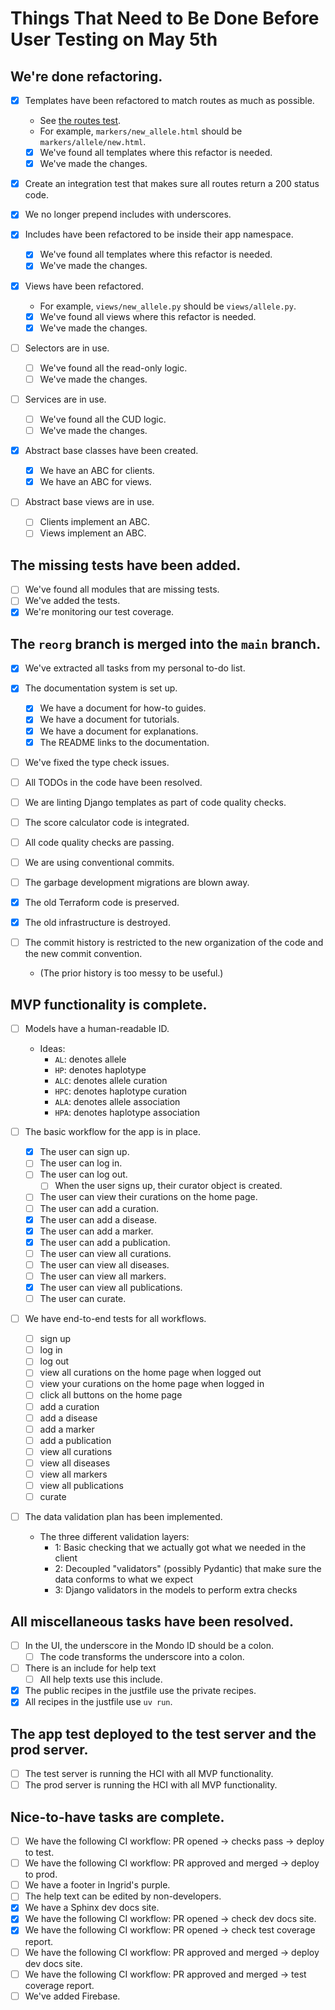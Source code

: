 # Things That Need to Be Done Before User Testing on May 5th

## We're done refactoring. 

- [x] Templates have been refactored to match routes as much as possible.
    - See [the routes test](./src/tests/integration/routes_test.py).
    - For example, `markers/new_allele.html` should be `markers/allele/new.html`.
    - [x] We've found all templates where this refactor is needed.
    - [x] We've made the changes.

- [x] Create an integration test that makes sure all routes return a 200 status code.

- [x] We no longer prepend includes with underscores.
- [x] Includes have been refactored to be inside their app namespace.
    - [x] We've found all templates where this refactor is needed.
    - [x] We've made the changes.

- [x] Views have been refactored.
    - For example, `views/new_allele.py` should be `views/allele.py`.
    - [x] We've found all views where this refactor is needed.
    - [x] We've made the changes.

- [ ] Selectors are in use.
    - [ ] We've found all the read-only logic.
    - [ ] We've made the changes.

- [ ] Services are in use.
    - [ ] We've found all the CUD logic.
    - [ ] We've made the changes.

- [x] Abstract base classes have been created.
  - [x] We have an ABC for clients.
  - [x] We have an ABC for views.

- [ ] Abstract base views are in use.
    - [ ] Clients implement an ABC.
    - [ ] Views implement an ABC.

## The missing tests have been added.

- [ ] We've found all modules that are missing tests.
- [ ] We've added the tests.
- [x] We're monitoring our test coverage.

## The `reorg` branch is merged into the `main` branch.

- [x] We've extracted all tasks from my personal to-do list.

- [x] The documentation system is set up.
    - [x] We have a document for how-to guides.
    - [x] We have a document for tutorials.
    - [x] We have a document for explanations.
    - [x] The README links to the documentation.

- [ ] We've fixed the type check issues.
- [ ] All TODOs in the code have been resolved.
- [ ] We are linting Django templates as part of code quality checks.
- [ ] The score calculator code is integrated.
- [ ] All code quality checks are passing.
- [ ] We are using conventional commits.
- [ ] The garbage development migrations are blown away.
- [x] The old Terraform code is preserved.
- [x] The old infrastructure is destroyed.
- [ ] The commit history is restricted to the new organization of the code and the new commit convention.
    - (The prior history is too messy to be useful.)

## MVP functionality is complete.

- [ ] Models have a human-readable ID.
    - Ideas:
        - `AL`: denotes allele
        - `HP`: denotes haplotype
        - `ALC`: denotes allele curation
        - `HPC`: denotes haplotype curation
        - `ALA`: denotes allele association
        - `HPA`: denotes haplotype association

- [ ] The basic workflow for the app is in place.
    - [x] The user can sign up.
    - [ ] The user can log in.
    - [ ] The user can log out.
        - [ ] When the user signs up, their curator object is created.
    - [ ] The user can view their curations on the home page.
    - [ ] The user can add a curation.
    - [x] The user can add a disease.
    - [x] The user can add a marker.
    - [x] The user can add a publication.
    - [ ] The user can view all curations.
    - [ ] The user can view all diseases.
    - [ ] The user can view all markers.
    - [x] The user can view all publications.
    - [ ] The user can curate.

- [ ] We have end-to-end tests for all workflows.
    - [ ] sign up
    - [ ] log in
    - [ ] log out
    - [ ] view all curations on the home page when logged out
    - [ ] view your curations on the home page when logged in
    - [ ] click all buttons on the home page
    - [ ] add a curation
    - [ ] add a disease
    - [ ] add a marker
    - [ ] add a publication
    - [ ] view all curations
    - [ ] view all diseases
    - [ ] view all markers
    - [ ] view all publications
    - [ ] curate

- [ ] The data validation plan has been implemented.
    - The three different validation layers:
        - 1: Basic checking that we actually got what we needed in the client
        - 2: Decoupled "validators" (possibly Pydantic) that make sure the data conforms to what we expect
        - 3: Django validators in the models to perform extra checks

## All miscellaneous tasks have been resolved.

- [ ] In the UI, the underscore in the Mondo ID should be a colon.
    - [ ] The code transforms the underscore into a colon.
- [ ] There is an include for help text
    - [ ] All help texts use this include.
- [x] The public recipes in the justfile use the private recipes.
- [x] All recipes in the justfile use `uv run`.

## The app test deployed to the test server and the prod server.

- [ ] The test server is running the HCI with all MVP functionality.
- [ ] The prod server is running the HCI with all MVP functionality.

## Nice-to-have tasks are complete.

- [ ] We have the following CI workflow: PR opened → checks pass → deploy to test.
- [ ] We have the following CI workflow: PR approved and merged → deploy to prod.
- [ ] We have a footer in Ingrid's purple.
- [ ] The help text can be edited by non-developers.
- [x] We have a Sphinx dev docs site.
- [x] We have the following CI workflow: PR opened → check dev docs site.
- [x] We have the following CI workflow: PR opened → check test coverage report.
- [ ] We have the following CI workflow: PR approved and merged → deploy dev docs site.
- [ ] We have the following CI workflow: PR approved and merged → test coverage report.
- [ ] We've added Firebase.
